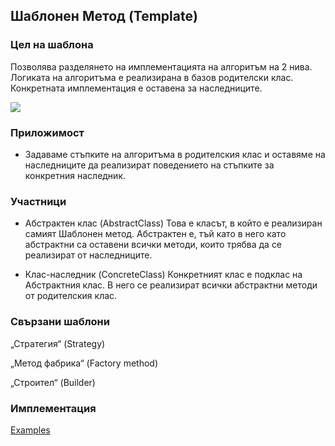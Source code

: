 ## Шаблонен Метод (Template) ##

### Цел на шаблона ###

Позволява разделянето на имплементацията на алгоритъм на 2 нива. Логиката на алгоритъма е реализирана в базов родителски клас. Конкретната имплементация е оставена за наследниците.

![](https://github.com/vesheff/Telerik/blob/master/08.High%20Quality%20Code/17.BehavioralPatterns/media/template.png)

### Приложимост ###

-	Задаваме стъпките на алгоритъма в родителския клас и оставяме на наследниците да реализират поведението на стъпките за конкретния наследник.


### Участници ###



- Абстрактен клас (AbstractClass)
Това е класът, в който е реализиран самият Шаблонен метод. Абстрактен е, тъй като в него като абстрактни са оставени всички методи, които трябва да се реализират от наследниците.

- Клас-наследник (ConcreteClass)
Конкретният клас е подклас на Абстрактния клас. В него се реализират всички абстрактни методи от родителския клас.


### Свързани шаблони ###
„Стратегия“ (Strategy)

„Метод фабрика“ (Factory method) 

„Строител“ (Builder) 

### Имплементация ###

[Examples](https://github.com/vesheff/Telerik/tree/master/08.High%20Quality%20Code/DesignPatterns-Examples)

```c#
    
```
